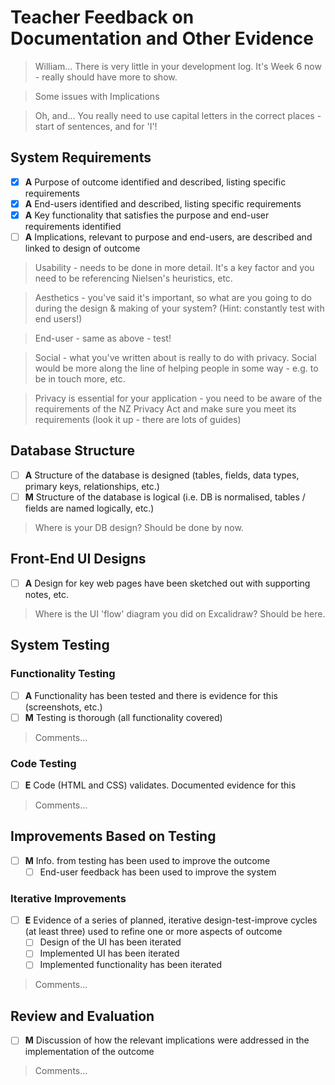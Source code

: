 # Teacher Feedback on Documentation and Other Evidence

> William... There is very little in your development log. It's Week 6 now - really should have more to show.

> Some issues with Implications

> Oh, and... You really need to use capital letters in the correct places - start of sentences, and for 'I'!
 

## System Requirements	

- [x] **A** Purpose of outcome identified and described, listing specific requirements
- [x] **A** End-users identified and described, listing specific requirements
- [x] **A** Key functionality that satisfies the purpose and end-user requirements identified
- [ ] **A** Implications, relevant to purpose and end-users, are described and linked to design of outcome

> Usability - needs to be done in more detail. It's a key factor and you need to be referencing Nielsen's heuristics, etc.

> Aesthetics - you've said it's important, so what are you going to do during the design & making of your system? (Hint: constantly test with end users!)

> End-user - same as above - test!

> Social - what you've written about is really to do with privacy. Social would be more along the line of helping people in some way - e.g. to be in touch more, etc.

> Privacy is essential for your application - you need to be aware of the requirements of the NZ Privacy Act and make sure you meet its requirements (look it up - there are lots of guides)


## Database Structure	

- [ ] **A** Structure of the database is designed (tables, fields, data types, primary keys, relationships, etc.)
- [ ] **M** Structure of the database is logical (i.e. DB is normalised, tables / fields are named logically, etc.)

> Where is your DB design? Should be done by now.


## Front-End UI Designs

- [ ] **A** Design for key web pages have been sketched out with supporting notes, etc.

> Where is the UI 'flow' diagram you did on Excalidraw? Should be here.


## System Testing

### Functionality Testing

- [ ] **A** Functionality has been tested and there is evidence for this (screenshots, etc.)
- [ ] **M** Testing is thorough (all functionality covered)

> Comments...  

### Code Testing

- [ ] **E** Code (HTML and CSS) validates. Documented evidence for this

> Comments...  


## Improvements Based on Testing

- [ ] **M** Info. from testing has been used to improve the outcome
    - [ ] End-user feedback has been used to improve the system

### Iterative Improvements

- [ ] **E** Evidence of a series of planned, iterative design-test-improve cycles (at least three) used to refine one or more aspects of outcome
    - [ ] Design of the UI has been iterated
    - [ ] Implemented UI has been iterated
    - [ ] Implemented functionality has been iterated

> Comments...  


## Review and Evaluation

- [ ] **M** Discussion of how the relevant implications were addressed in the implementation of the outcome

> Comments...

